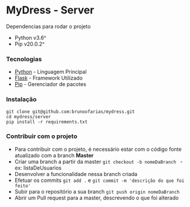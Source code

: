 # MyDress - Server

Dependencias para rodar o projeto

  - Python v3.6^
  - Pip v20.0.2^

### Tecnologias

  - [Python](https://docs.python.org/3/) - Linguagem Principal
  - [Flask](https://flask.palletsprojects.com/en/1.1.x/quickstart/) - Framework Utilizado
  - [Pip](https://pip.pypa.io/en/stable/) - Gerenciador de pacotes
  

### Instalação

```
git clone git@github.com:brunoofarias/mydress.git
cd mydress/server
pip install -r requirements.txt
```

### Contribuir com o projeto

* Para contribuir com o projeto, é necessário estar com o código fonte atualizado com a branch **Master** 
* Criar uma branch a partir da master `git checkout -b nomeDaBranch ` - ex: listaDeUsuarios
* Desenvolver a funcionalidade nessa branch criada
* Efetuar os commits `git add .` e `git commit -m 'descrição do que foi feito'`
* Subir para o repositório a sua branch `git push origin nomeDaBranch`
* Abrir um Pull request para a master, descrevendo o que foi alterado
